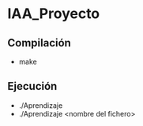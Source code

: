 # IAA_Proyecto
## Compilación
* make
## Ejecución
* ./Aprendizaje
* ./Aprendizaje \<nombre del fichero>
